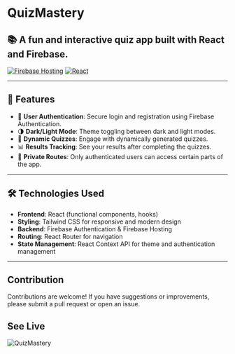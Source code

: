 # QuizMastery

## 📚 A fun and interactive quiz app built with React and Firebase.

[![Firebase Hosting](https://img.shields.io/badge/Firebase-Hosting-yellow)](https://quizmastery-56c16.web.app/)
[![React](https://img.shields.io/badge/React-JS-blue)](https://reactjs.org/)

---

## 🚀 Features

- 🔑 **User Authentication**: Secure login and registration using Firebase Authentication.
- 🌗 **Dark/Light Mode**: Theme toggling between dark and light modes.
- 📝 **Dynamic Quizzes**: Engage with dynamically generated quizzes.
- 📊 **Results Tracking**: See your results after completing the quizzes.
- 🔐 **Private Routes**: Only authenticated users can access certain parts of the app.

---

## 🛠️ Technologies Used

- **Frontend**: React (functional components, hooks)
- **Styling**: Tailwind CSS for responsive and modern design
- **Backend**: Firebase Authentication & Firebase Hosting
- **Routing**: React Router for navigation
- **State Management**: React Context API for theme and authentication management

---

## Contribution
Contributions are welcome! If you have suggestions or improvements, please submit a pull request or open an issue.

## See Live 
![QuizMastery](https://quizmastery-56c16.web.app/)




